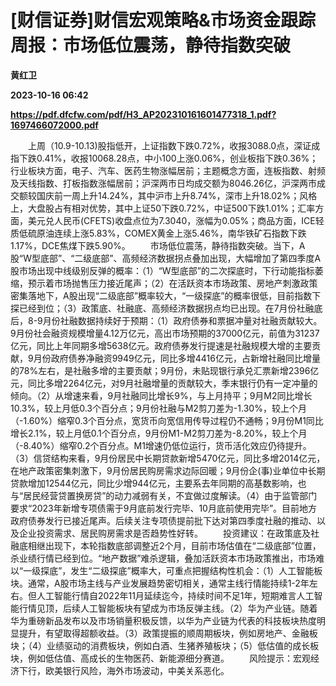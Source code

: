 # [财信证券]财信宏观策略&市场资金跟踪周报：市场低位震荡，静待指数突破
**黄红卫**

**2023-10-16 06:42**

**https://pdf.dfcfw.com/pdf/H3_AP202310161601477318_1.pdf?1697466072000.pdf**

　　上周（10.9-10.13)股指低开，上证指数下跌0.72%，收报3088.0点，深证成指下跌0.41%，收报10068.28点，中小100上涨0.06%，创业板指下跌0.36%；行业板块方面，电子、汽车、医药生物涨幅居前；主题概念方面，连板指数、射频及天线指数、打板指数涨幅居前；沪深两市日均成交额为8046.26亿，沪深两市成交额较国庆前一周上升14.24%，其中沪市上升8.74%，深市上升18.02%；风格上，大盘股占有相对优势，其中上证50下跌0.72%，中证500下跌1.01%；汇率方面，美元兑人民币(CFETS)收盘点位为7.3040，涨幅为0.05%；商品方面，ICE轻质低硫原油连续上涨5.83%，COMEX黄金上涨5.46%，南华铁矿石指数下跌1.17%，DCE焦煤下跌5.90%。 　　市场低位震荡，静待指数突破。当下，A股“W型底部”、“二级底部”、高频经济数据拐点叠加出现，大幅增加了第四季度A股市场出现中线级别反弹的概率：（1）“W型底部”的二次探底时，下行动能指标萎缩，预示着市场抛售压力接近尾声；（2）在活跃资本市场政策、房地产刺激政策密集落地下，A股出现“二级底部”概率较大，“一级探底”的概率很低，目前指数下探已经到位；（3）政策底、社融底、高频经济数据拐点均已出现。在7月份社融底后，8-9月份社融数据持续好于预期：（1）政府债券和票据冲量对社融贡献较大。9月份社会融资规模增量4.12万亿元，高出市场预期的37000亿元，前值为31237亿元，同比上年同期多增5638亿元。政府债券发行提速是社融规模大增的主要贡献，9月份政府债券净融资9949亿元，同比多增4416亿元，占新增社融同比增量的78%左右，是社融多增的主要贡献；9月份，未贴现银行承兑汇票新增2396亿元，同比多增2264亿元，对9月社融增量的贡献较大，季末银行仍有一定冲量的倾向。（2）从增速来看，9月社融同比增长9%，与上月持平；9月M2同比增长10.3%，较上月低0.3个百分点；9月份社融与M2剪刀差为-1.30%，较上个月（-1.60%）缩窄0.3个百分点，宽货币向宽信用传导过程仍不通畅；9月份M1同比增长2.1%，较上月低0.1个百分点，9月份M1-M2剪刀差为-8.20%，较上个月（-8.40%）缩窄0.2个百分点。M1增速仍低位运行，货币活化效应仍待提升。（3）信贷结构来看，9月份居民中长期贷款新增5470亿元，同比多增2014亿元，在地产政策密集刺激下，9月份居民购房需求边际回暖；9月份企(事)业单位中长期贷款增加12544亿元，同比少增944亿元，主要系去年同期的高基数影响，也与“居民经营贷置换房贷”的动力减弱有关，不宜做过度解读。（4）由于监管部门要求“2023年新增专项债需于9月底前发行完毕、10月底前使用完毕”。目前地方政府债券发行已接近尾声。后续关注专项债提前批下达对第四季度社融的推动、以及企业投资需求、居民购房需求是否趋势性好转。 　　投资建议：在政策底及社融底相继出现下，本轮指数底部调整近2个月，目前市场估值在“二级底部”位置，杀业绩行情已经到位。“地产数据”难杀逻辑，叠加活跃资本市场政策推出，市场难以“一级探底”，发生“二级探底”概率大，可重点把握结构性机会：（1）人工智能板块。通常，A股市场主线与产业发展趋势密切相关，通常主线行情能持续1-2年左右。但人工智能行情自2022年11月延续迄今，持续时间不足1年，短期难言人工智能行情见顶，后续人工智能板块有望成为市场反弹主线。（2）华为产业链。随着华为重磅新品发布以及市场销量积极反馈，以华为产业链为代表的科技板块热度明显提升，有望取得超额收益。（3）政策提振的顺周期板块，例如房地产、金融板块；（4）业绩驱动的消费板块，例如白酒、生猪养殖板块；（5）低估值的成长板块，例如低估值、高成长的生物医药、新能源细分赛道。 　　风险提示：宏观经济下行，欧美银行风险，海外市场波动，中美关系恶化。